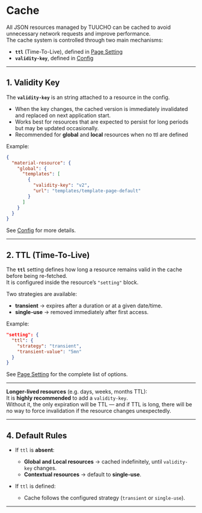 # Cache

All JSON resources managed by TUUCHO can be cached to avoid unnecessary network requests and improve performance.  
The cache system is controlled through two main mechanisms:

- **`ttl`** (Time-To-Live), defined in [Page Setting](object-definition/page-setting.md)
- **`validity-key`**, defined in [Config](config/index.md)

---

## 1. Validity Key

The **`validity-key`** is an string attached to a resource in the config.

- When the key changes, the cached version is immediately invalidated and replaced on next application start.
- Works best for resources that are expected to persist for long periods but may be updated occasionally.
- Recommended for **global** and **local** resources when no ttl are defined

Example:

```json
{
  "material-resource": {
    "global": {
      "templates": [
        {
          "validity-key": "v2",
          "url": "templates/template-page-default"
        }
      ]
    }
  }
}
```

See [Config](config/index.md) for more details.

---

## 2. TTL (Time-To-Live)

The **`ttl`** setting defines how long a resource remains valid in the cache before being re-fetched.  
It is configured inside the resource’s `"setting"` block.

Two strategies are available:

- **transient** → expires after a duration or at a given date/time.
- **single-use** → removed immediately after first access.

Example:

```json
"setting": {
  "ttl": {
    "strategy": "transient",
    "transient-value": "5mn"
  }
}
```

See [Page Setting](object-definition/page-setting.md) for the complete list of options.

---

**Longer-lived resources** (e.g. days, weeks, months TTL):  
  It is **highly recommended** to add a `validity-key`.  
  Without it, the only expiration will be TTL — and if TTL is long, there will be no way to force invalidation if the resource changes unexpectedly.

---

## 4. Default Rules

- If `ttl` is **absent**:
    - **Global and Local resources** → cached indefinitely, until `validity-key` changes.
    - **Contextual resources** → default to **single-use**.

- If `ttl` is defined:
    - Cache follows the configured strategy (`transient` or `single-use`).

---


